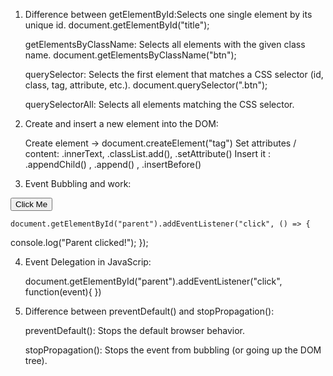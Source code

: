 1. Difference between 
    getElementById:Selects one single element by its unique id.
        document.getElementById("title");

    getElementsByClassName: Selects all elements with the given class name.
        document.getElementsByClassName("btn");

    querySelector: Selects the first element that matches a CSS selector (id, class, tag, attribute, etc.).
        document.querySelector(".btn");

    querySelectorAll: Selects all elements matching the CSS selector.


2. Create and insert a new element into the DOM:

    Create element → document.createElement("tag")
    Set attributes / content: .innerText, .classList.add(), .setAttribute()
    Insert it : .appendChild() , .append() , .insertBefore()

3. Event Bubbling and work:

    <div id="parent">
  <button id="child">Click Me</button>
    </div>

    document.getElementById("parent").addEventListener("click", () => {
  console.log("Parent clicked!");
    });


4. Event Delegation in JavaScrip:

    document.getElementById("parent").addEventListener("click", function(event){
    })


5. Difference between preventDefault() and stopPropagation():

    preventDefault(): Stops the default browser behavior.

    stopPropagation(): Stops the event from bubbling (or going up the DOM tree).



